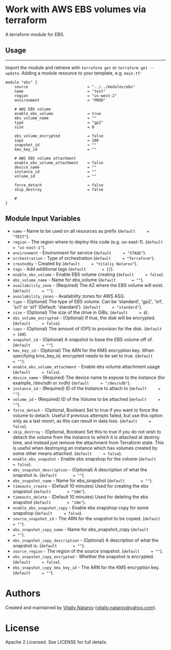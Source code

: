 # Work with AWS EBS volumes via terraform

A terraform module for EBS.

## Usage
--------

Import the module and retrieve with ```terraform get``` or ```terraform get --update```. Adding a module resource to your template, e.g. `main.tf`:

```
module "ebs" {
    source                          = "../../modules/ebs"
    name                            = "test"
    region                          = "us-west-2"
    environment                     = "PROD"
                                    
    # AWS EBS volume
    enable_ebs_volume               = true
    ebs_volume_name                 = ""
    type                            = "gp2"
    size                            = 8
    
    ebs_volume_encrypted            = false
    iops                            = 100
    snapshot_id                     = ""
    kms_key_id                      = ""

    # AWS EBS volume attachment
    enable_ebs_volume_attachment    = false
    device_name                     = ""
    instance_id                     = ""
    volume_id                       = ""
    
    force_detach                    = false
    skip_destroy                    = false

    # 
}
```

Module Input Variables
----------------------
- `name` - Name to be used on all resources as prefix (`default     = "TEST"`).
- `region` - The region where to deploy this code (e.g. us-east-1). (`default     = "us-east-1"`). 
- `environment` - Environment for service (`default     = "STAGE"`).
- `orchestration` - Type of orchestration (`default     = "Terraform"`).
- `createdby` - Created by (`default     = "Vitaliy Natarov"`).
- `tags` - Add additional tags (`default       = {}`).
- `enable_ebs_volume` - Enable EBS volume creating (`default     = false`).
- `ebs_volume_name` - Name for ebs_volume (`default       = ""`).
- `availability_zone` - (Required) The AZ where the EBS volume will exist. (`default     = ""`).
- `availability_zones` - Availability zones for AWS ASG.
- `type` - (Optional) The type of EBS volume. Can be 'standard', 'gp2', 'io1', 'sc1' or 'st1' (Default: 'standard'). (`default     = "standard"`).
- `size` - (Optional) The size of the drive in GiBs. (`default     = 8`).
- `ebs_volume_encrypted` - (Optional) If true, the disk will be encrypted. (`default     = false`).
- `iops` - (Optional) The amount of IOPS to provision for the disk. (`default     = 100`).
- `snapshot_id` - (Optional) A snapshot to base the EBS volume off of. (`default     = ""`).
- `kms_key_id` - (Optional) The ARN for the KMS encryption key. When specifying kms_key_id, encrypted needs to be set to true. (`default     = ""`).
- `enable_ebs_volume_attachment` - Enable ebs volume attachment usage (`default     = false`).
- `device_name` - (Required) The device name to expose to the instance (for example, /dev/sdh or xvdh) (`default     = "/dev/sdb"`).
- `instance_id` - (Required) ID of the Instance to attach to (`default     = ""`).
- `volume_id` - (Required) ID of the Volume to be attached (`default     = ""`).
- `force_detach` - (Optional, Boolean) Set to true if you want to force the volume to detach. Useful if previous attempts failed, but use this option only as a last resort, as this can result in data loss. (`default     = false`).
- `skip_destroy` - (Optional, Boolean) Set this to true if you do not wish to detach the volume from the instance to which it is attached at destroy time, and instead just remove the attachment from Terraform state. This is useful when destroying an instance which has volumes created by some other means attached. (`default     = false`).
- `enable_ebs_snapshot` - Enable ebs snapshop for the volume (`default     = false`).
- `ebs_snapshot_description` -  (Optional) A description of what the snapshot is. (`default       = ""`).
- `ebs_snapshot_name` - Name for ebs_snapshot (`default       = ""`).
- `timeouts_create` - (Default 10 minutes) Used for creating the ebs snapshot (`default       = "10m"`).
- `timeouts_delete` - (Default 10 minutes) Used for deleting the ebs snapshot (`default       = "10m"`).
- `enable_ebs_snapshot_copy` - Enable ebs snapshop copy for some snapshop (`default     = false`).
- `source_snapshot_id` - The ARN for the snapshot to be copied. (`default     = ""`).
- `ebs_snapshot_copy_name` - Name for ebs_snapshot_copy (`default       = ""`).
- `ebs_snapshot_copy_description` - (Optional) A description of what the snapshot is. (`default       = ""`).
- `source_region` - The region of the source snapshot. (`default     = ""`). 
- `ebs_snapshot_copy_encrypted` - Whether the snapshot is encrypted. (`default     = false`).
- `ebs_snapshot_copy_kms_key_id` -  The ARN for the KMS encryption key. (`default     = ""`).

Authors
=======

Created and maintained by [Vitaliy Natarov](https://github.com/SebastianUA)
(vitaliy.natarov@yahoo.com).

License
=======

Apache 2 Licensed. See LICENSE for full details.

